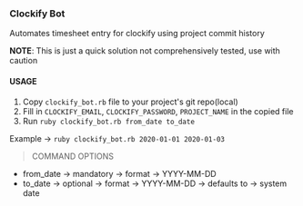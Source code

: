 ### Clockify Bot
Automates timesheet entry for clockify using project commit history

**NOTE**: This is just a quick solution not comprehensively tested, use with caution

#### USAGE
1. Copy `clockify_bot.rb` file to your project's git repo(local)
2. Fill in `CLOCKIFY_EMAIL`, `CLOCKIFY_PASSWORD`, `PROJECT_NAME` in the copied file
3. Run `ruby clockify_bot.rb from_date to_date`

Example -> `ruby clockify_bot.rb 2020-01-01 2020-01-03`

> COMMAND OPTIONS
- from_date -> mandatory -> format -> YYYY-MM-DD
- to_date -> optional -> format -> YYYY-MM-DD -> defaults to -> system date
